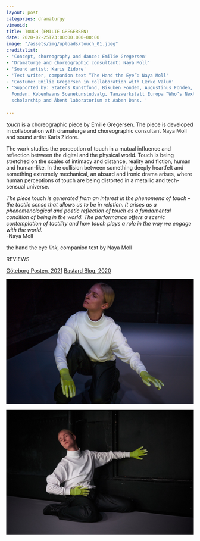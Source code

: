 ```yaml
---
layout: post
categories: dramaturgy
vimeoid: 
title: TOUCH (EMILIE GREGERSEN)
date: 2020-02-25T23:00:00.000+00:00
image: "/assets/img/uploads/touch_01.jpeg"
creditslist:
- 'Concept, choreography and dance: Emilie Gregersen'
- 'Dramaturge and choreographic consultant: Naya Moll'
- 'Sound artist: Karis Zidore'
- 'Text writer, companion text “The Hand the Eye”: Naya Moll'
- 'Costume: Emilie Gregersen in collaboration with Lærke Valum'
- 'Supported by: Statens Kunstfond, Bikuben Fonden, Augustinus Fonden, William Demant
  Fonden, Københavns Scenekunstudvalg, Tanzwerkstatt Europa “Who’s Next? – Open Stage”
  scholarship and Åbent laboratorium at Aaben Dans. '

---
```

_touch_ is a choreographic piece by Emilie Gregersen. The piece is developed in collaboration with dramaturge and choreographic consultant Naya Moll and sound artist Karis Zidore.

The work studies the perception of touch in a mutual influence and reflection between the digital and the physical world. Touch is being stretched on the scales of intimacy and distance, reality and fiction, human and human-like. In the collision between something deeply heartfelt and something extremely mechanical, an absurd and ironic drama arises, where human perceptions of touch are being distorted in a metallic and tech-sensual universe.

_The piece_ touch _is generated from an interest in the phenomena of touch – the tactile sense that allows us to be in relation. It arises as a phenomenological and poetic reflection of touch as a fundamental condition of being in the world. The performance offers a scenic contemplation of tactility and how touch plays a role in the way we engage with the world._ <br>-Naya Moll

the hand the eye _link_, companion text by Naya Moll

REVIEWS

[Göteborg Posten, 2021](https://drive.google.com/file/d/1JkfFMkQGZ2_d9Y86gzCb5JVjGEt1UfB_/view?usp=sharing)
[Bastard Blog, 2020](https://drive.google.com/file/d/1e0eXpPF-LgXWqIWxmPWU_WL8FRF6NDFW/view?usp=sharing)

![](/assets/img/uploads/touch_05.jpeg)

![](/assets/img/uploads/touch_02.jpeg)
